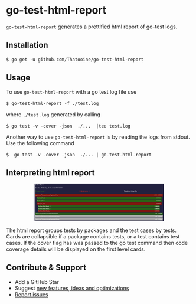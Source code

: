 # go-test-html-report
`go-test-html-report` generates a prettified html report of go-test logs.
## Installation 
```shell 
$ go get -u github.com/Thatooine/go-test-html-report
```
## Usage
To use `go-test-html-report` with a go test log file use
 ```shell 
 $ go-test-html-report -f ./test.log
 ```
where `./test.log` generated by calling
 ```shell 
 $ go test -v -cover -json  ./...  |tee test.log 
 ```
Another way to use `go-test-html-report` is by reading the logs from stdout. Use the following command 
 ```shell 
 $  go test -v -cover -json  ./... | go-test-html-report
 ```

## Interpreting html report
<p align="center">
  <img src="./report.png" width="350" title="hover text" alt="">
</p>

The html report groups tests by packages and the test cases by tests. Cards are collapsible if a package contains tests, or a test contains test cases. If the cover
flag has was passed to the go test command then code coverage details will be displayed on the first level cards.
## Contribute & Support

- Add a GitHub Star
- Suggest [new features, ideas and optimizations](https://github.com/Thatooine/go-test-html-report/issues)
- [Report issues](https://github.com/Thatooine/go-test-html-report/issues)